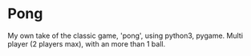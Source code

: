 # Pong

My own take of the classic game, 'pong', using python3, pygame.
Multi player (2 players max), with an more than 1 ball.

